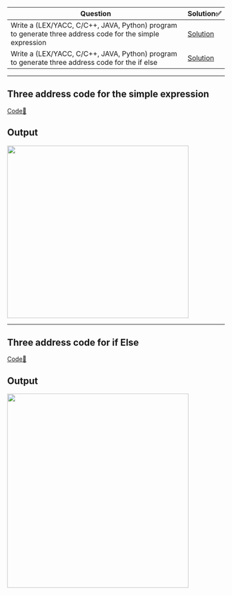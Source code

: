 
| Question | Solution✅
---|---
Write a (LEX/YACC, C/C++, JAVA, Python) program to generate three address code for the simple expression | [Solution](/Assignment%2005/3addCode.cpp)
Write a (LEX/YACC, C/C++, JAVA, Python) program to generate three address code for the if else | [Solution](/Assignment%2005/5b.py)

<hr />
<div class="expression">

  <h2> Three address code for the simple expression </h2>
  
[Code🔗](/Assignment%2005/3addCode.cpp)
  
  <h2> Output </h2>
  
<img src="https://user-images.githubusercontent.com/99306046/155848423-d1e20db1-9d8b-494f-b251-5c214864f6f1.png" width="420" height="400" />


</div>


<hr />

<div class="ifElse">

  <h2> Three address code for if Else </h2>
  
[Code🔗](/Assignment%2005/5b.py)
  
   <h2> Output </h2>

  
<img src="https://user-images.githubusercontent.com/99306046/155848360-29f32d28-b0c8-445d-9a8b-cb9e591cd88a.png"  width="420" height="450" />


  
</div>  
  

